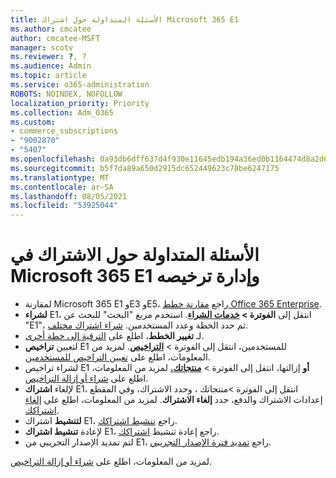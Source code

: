 ```yaml
---
title: الأسئلة المتداولة حول اشتراك Microsoft 365 E1
ms.author: cmcatee
author: cmcatee-MSFT
manager: scotv
ms.reviewer: ?, ?
ms.audience: Admin
ms.topic: article
ms.service: o365-administration
ROBOTS: NOINDEX, NOFOLLOW
localization_priority: Priority
ms.collection: Adm_O365
ms.custom:
- commerce_subscriptions
- "9002870"
- "5407"
ms.openlocfilehash: 0a93db6dff637d4f930e11645edb194a36ed0b1164474d8a2d69ee97d5d5a6c6
ms.sourcegitcommit: b5f7da89a650d2915dc652449623c78be6247175
ms.translationtype: MT
ms.contentlocale: ar-SA
ms.lasthandoff: 08/05/2021
ms.locfileid: "53925044"
---
```

# <a name="microsoft-365-e1-subscription-and-license-management-faq"></a>الأسئلة المتداولة حول الاشتراك في Microsoft 365 E1 وإدارة ترخيصه

- لمقارنة Microsoft 365 E1 وE3 وE5، راجع [مقارنة خطط Office 365 Enterprise](https://www.microsoft.com/microsoft-365/business/compare-more-office-365-for-business-plans).
- **لشراء** E1، انتقل إلى **الفوترة > [خدمات الشراء](https://go.microsoft.com/fwlink/p/?linkid=868433)**. استخدم مربع "البحث" للبحث عن "E1"، ثم حدد الخطة وعدد المستخدمين. [شراء اشتراك مختلف](https://docs.microsoft.com/microsoft-365/commerce/try-or-buy-microsoft-365#buy-a-different-subscription).
- لـ **تغيير الخطط**، اطلع على [الترقية إلى خطة أخرى](https://docs.microsoft.com/microsoft-365/commerce/subscriptions/upgrade-to-different-plan).
- لتعيين **تراخيص** E1 للمستخدمين، انتقل إلى الفوترة > **[التراخيص](https://go.microsoft.com/fwlink/p/?linkid=842264)**. لمزيد من المعلومات، اطلع على [تعيين التراخيص للمستخدمين](https://docs.microsoft.com/microsoft-365/admin/manage/assign-licenses-to-users).
- لشراء تراخيص E1 **أو** إزالتها، انتقل إلى الفوترة > **[منتجاتك.](https://go.microsoft.com/fwlink/p/?linkid=842054)** لمزيد من المعلومات، اطلع على [شراء أو إزالة التراخيص](https://docs.microsoft.com/microsoft-365/commerce/licenses/buy-licenses).
- لإلغاء **اشتراك** E1، انتقل إلى الفوترة >منتجاتك ، وحدد الاشتراك، وفي المقطع إعدادات الاشتراك والدفع، حدد **إلغاء الاشتراك**. **[](https://go.microsoft.com/fwlink/p/?linkid=842054)**  لمزيد من المعلومات، اطلع على [إلغاء اشتراكك](https://docs.microsoft.com/microsoft-365/commerce/subscriptions/cancel-your-subscription).
- **لتنشيط** اشتراك E1، راجع [تنشيط اشتراكك](https://docs.microsoft.com/alchemyinsights/activate-your-office-365-subscription).
- لإعادة **تنشيط اشتراك** E1، راجع إعادة تنشيط [اشتراكك](https://docs.microsoft.com/alchemyinsights/reactivate-your-subscription).
- لتم تمديد الإصدار التجريبي من E1، راجع [تمديد فترة الإصدار التجريبي](https://docs.microsoft.com/microsoft-365/commerce/extend-your-trial). 

لمزيد من المعلومات، اطلع على [شراء أو إزالة التراخيص](https://docs.microsoft.com/microsoft-365/commerce/licenses/buy-licenses).